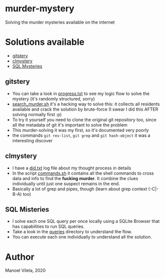 # murder-mystery
Solving the murder mysteries available on the internet

# Solutions available

* [gitstery]
* [clmystery]
* [SQL Mysteries]

[gitstery]:	https://github.com/nivbend/gitstery
[clmystery]: https://github.com/veltman/clmystery
[SQL Mysteries]: https://github.com/NUKnightLab/sql-mysteries.git

## gitstery

- You can take a look in [progress.txt] to see my logic flow to solve
  the mystery (it's randomly structured, sorry)
- [search_murder.sh] it's a hacking way to solve this: it
  collects all residents available and crack the solution by
  brute-force (I swear I did this AFTER solving normally first :p)
- To try it yourself you need to clone the original git repository
  too, since all the metadata of git it's important to solve the problem
- This murder-solving it was my first, so it's documented very poorly
- the commands `git rev-list`, `git grep` and `git hash-object` it was a interesting discover

[progress.txt]: /gitstery/progress.txt
[search_murder.sh]: /gitstery/search_murder.sh

## clmystery

- I have a [did.txt] log file about my thought process in details
- In the script [commands.sh] it contains all the shell commands to
  cross data and info to find the **fucking murder**. It combine the
  clues individually until just one suspect remains in the end.
- Basically a lot of grep and pipes, though (learn about grep context (-C|-B-A) too)

[commands.sh]: /clmystery/commands.sh
[did.txt]: /clmystery/did.txt

## SQL Misteries

- I solve each one SQL query per once locally using a SQLite Browser that has
capabilities to run SQL queries.
- Take a look in the [queries] directory to understand the flow.
- You can execute each one individually to understand all the
  solution.

[queries]: /sql-mysteries/queries

# Author

Manoel Vilela, 2020
